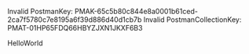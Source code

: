 Invalid PostmanKey: PMAK-65c5b80c844e8a0001b61ced-2ca7f5780c7e8195a6f39d886d40d1cb7b
Invalid PostmanCollectionKey: PMAT-01HP65FDQ66HBYZJXN1JKXF6B3

HelloWorld


